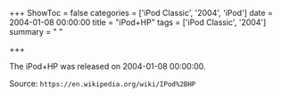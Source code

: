 +++
ShowToc = false
categories = ['iPod Classic', '2004', 'iPod']
date = 2004-01-08 00:00:00
title = "iPod+HP"
tags = ['iPod Classic', '2004']
summary = " "

+++

The iPod+HP was released on 2004-01-08 00:00:00.

Source: `https://en.wikipedia.org/wiki/IPod%2BHP`
